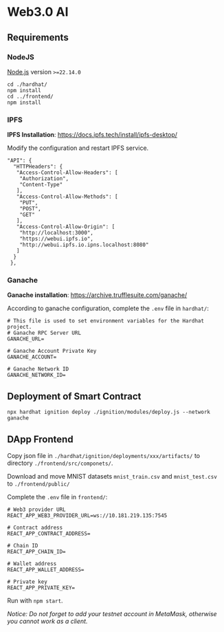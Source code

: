 # Web3.0 AI

## Requirements

### NodeJS
[Node.js](https://nodejs.org/en/download) version `>=22.14.0`

```
cd ./hardhat/
npm install
cd ../frontend/
npm install
```


### IPFS

**IPFS Installation**: https://docs.ipfs.tech/install/ipfs-desktop/

Modify the configuration and restart IPFS service.
```
"API": {
  "HTTPHeaders": {
   "Access-Control-Allow-Headers": [
    "Authorization",
    "Content-Type"
   ],
   "Access-Control-Allow-Methods": [
    "PUT",
    "POST",
    "GET"
   ],
   "Access-Control-Allow-Origin": [
    "http://localhost:3000",
    "https://webui.ipfs.io",
    "http://webui.ipfs.io.ipns.localhost:8080"
   ]
  }
 },
```

### Ganache 
**Ganache installation**: https://archive.trufflesuite.com/ganache/

According to ganache configuration, complete the `.env` file in `hardhat/`:

```
# This file is used to set environment variables for the Hardhat project.
# Ganache RPC Server URL
GANACHE_URL=

# Ganache Account Private Key
GANACHE_ACCOUNT=

# Ganache Network ID
GANACHE_NETWORK_ID=
```

## Deployment of Smart Contract

```
npx hardhat ignition deploy ./ignition/modules/deploy.js --network ganache
```

## DApp Frontend

Copy json file in `./hardhat/ignition/deployments/xxx/artifacts/` to directory `./frontend/src/componets/`.

Download and move MNIST datasets `mnist_train.csv` and `mnist_test.csv` to `./frontend/public/`

Complete the `.env` file in `frontend/`:
```
# Web3 provider URL
REACT_APP_WEB3_PROVIDER_URL=ws://10.181.219.135:7545

# Contract address
REACT_APP_CONTRACT_ADDRESS=

# Chain ID
REACT_APP_CHAIN_ID=

# Wallet address
REACT_APP_WALLET_ADDRESS=

# Private key
REACT_APP_PRIVATE_KEY=
```

Run with `npm start`.

*Notice: Do not forget to add your testnet account in MetaMask, otherwise you cannot work as a client.*